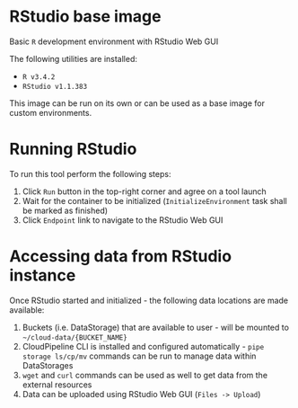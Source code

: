 # RStudio base image

Basic `R` development environment with RStudio Web GUI

The following utilities are installed:
* `R v3.4.2`
* `RStudio v1.1.383`

This image can be run on its own or can be used as a base image for custom environments.

# Running RStudio

To run this tool perform the following steps:
1. Click `Run` button in the top-right corner and agree on a tool launch
2. Wait for the container to be initialized (`InitializeEnvironment` task shall be marked as finished)
3. Click `Endpoint` link to navigate to the RStudio Web GUI

# Accessing data from RStudio instance

Once RStudio started and initialized - the following data locations are made available:
1. Buckets (i.e. DataStorage) that are available to user - will be mounted to `~/cloud-data/{BUCKET_NAME}`
2. CloudPipeline CLI is installed and configured automatically - `pipe storage ls/cp/mv` commands can be run to manage data within DataStorages
3. `wget` and `curl` commands can be used as well to get data from the external resources
4. Data can be uploaded using RStudio Web GUI (`Files -> Upload`)
